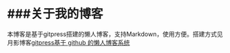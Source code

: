 ###关于我的博客
====
本博客是基于gitpress搭建的懒人博客，支持Markdown，使用方便。搭建方式见月影博客[gitpress基于 github 的懒人博客系统](http://blog.silverna.org/~posts/gitpress/2013-11-17-gitpress.org%20%E5%9F%BA%E4%BA%8Egithub%E7%9A%84%E6%87%92%E4%BA%BA%E5%8D%9A%E5%AE%A2%E7%B3%BB%E7%BB%9F.md)


